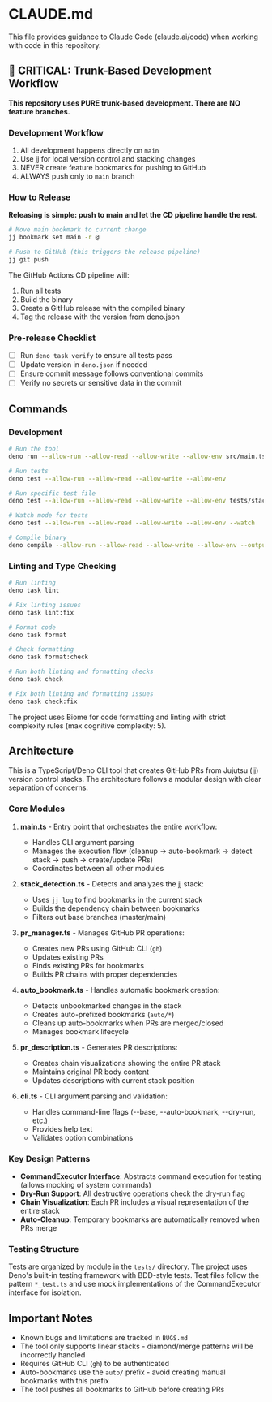 # CLAUDE.md

This file provides guidance to Claude Code (claude.ai/code) when working with code in this repository.

## 🚨 CRITICAL: Trunk-Based Development Workflow

**This repository uses PURE trunk-based development. There are NO feature branches.**

### Development Workflow
1. All development happens directly on `main`
2. Use jj for local version control and stacking changes
3. NEVER create feature bookmarks for pushing to GitHub
4. ALWAYS push only to `main` branch

### How to Release

**Releasing is simple: push to main and let the CD pipeline handle the rest.**

```bash
# Move main bookmark to current change
jj bookmark set main -r @

# Push to GitHub (this triggers the release pipeline)
jj git push
```

The GitHub Actions CD pipeline will:
1. Run all tests
2. Build the binary
3. Create a GitHub release with the compiled binary
4. Tag the release with the version from deno.json

### Pre-release Checklist
- [ ] Run `deno task verify` to ensure all tests pass
- [ ] Update version in `deno.json` if needed
- [ ] Ensure commit message follows conventional commits
- [ ] Verify no secrets or sensitive data in the commit

## Commands

### Development
```bash
# Run the tool
deno run --allow-run --allow-read --allow-write --allow-env src/main.ts

# Run tests
deno test --allow-run --allow-read --allow-write --allow-env

# Run specific test file
deno test --allow-run --allow-read --allow-write --allow-env tests/stack_detection_test.ts

# Watch mode for tests
deno test --allow-run --allow-read --allow-write --allow-env --watch

# Compile binary
deno compile --allow-run --allow-read --allow-write --allow-env --output jj-stack-prs src/main.ts
```

### Linting and Type Checking
```bash
# Run linting
deno task lint

# Fix linting issues
deno task lint:fix

# Format code
deno task format

# Check formatting
deno task format:check

# Run both linting and formatting checks
deno task check

# Fix both linting and formatting issues
deno task check:fix
```

The project uses Biome for code formatting and linting with strict complexity rules (max cognitive complexity: 5).

## Architecture

This is a TypeScript/Deno CLI tool that creates GitHub PRs from Jujutsu (jj) version control stacks. The architecture follows a modular design with clear separation of concerns:

### Core Modules

1. **main.ts** - Entry point that orchestrates the entire workflow:
   - Handles CLI argument parsing
   - Manages the execution flow (cleanup → auto-bookmark → detect stack → push → create/update PRs)
   - Coordinates between all other modules

2. **stack_detection.ts** - Detects and analyzes the jj stack:
   - Uses `jj log` to find bookmarks in the current stack
   - Builds the dependency chain between bookmarks
   - Filters out base branches (master/main)

3. **pr_manager.ts** - Manages GitHub PR operations:
   - Creates new PRs using GitHub CLI (`gh`)
   - Updates existing PRs
   - Finds existing PRs for bookmarks
   - Builds PR chains with proper dependencies

4. **auto_bookmark.ts** - Handles automatic bookmark creation:
   - Detects unbookmarked changes in the stack
   - Creates auto-prefixed bookmarks (`auto/*`)
   - Cleans up auto-bookmarks when PRs are merged/closed
   - Manages bookmark lifecycle

5. **pr_description.ts** - Generates PR descriptions:
   - Creates chain visualizations showing the entire PR stack
   - Maintains original PR body content
   - Updates descriptions with current stack position

6. **cli.ts** - CLI argument parsing and validation:
   - Handles command-line flags (--base, --auto-bookmark, --dry-run, etc.)
   - Provides help text
   - Validates option combinations

### Key Design Patterns

- **CommandExecutor Interface**: Abstracts command execution for testing (allows mocking of system commands)
- **Dry-Run Support**: All destructive operations check the dry-run flag
- **Chain Visualization**: Each PR includes a visual representation of the entire stack
- **Auto-Cleanup**: Temporary bookmarks are automatically removed when PRs merge

### Testing Structure

Tests are organized by module in the `tests/` directory. The project uses Deno's built-in testing framework with BDD-style tests. Test files follow the pattern `*_test.ts` and use mock implementations of the CommandExecutor interface for isolation.

## Important Notes

- Known bugs and limitations are tracked in `BUGS.md`
- The tool only supports linear stacks - diamond/merge patterns will be incorrectly handled
- Requires GitHub CLI (`gh`) to be authenticated
- Auto-bookmarks use the `auto/` prefix - avoid creating manual bookmarks with this prefix
- The tool pushes all bookmarks to GitHub before creating PRs